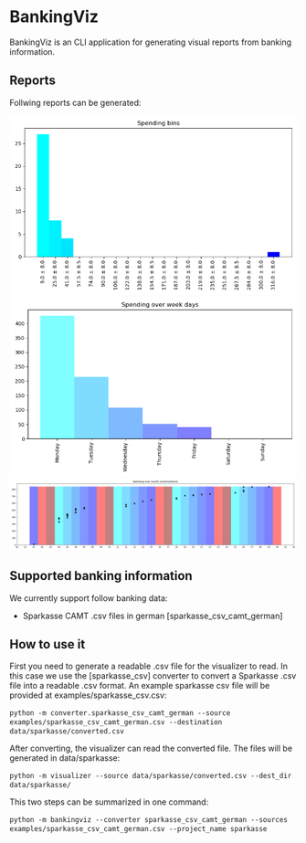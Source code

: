 # BankingViz
BankingViz is an CLI application for generating visual reports from banking information.

## Reports
Follwing reports can be generated:

![Image of Yaktocat](docs/spending_bins_amount.png)
![Image of Yaktocat](docs/spending_bins_weekday.png)
![Image of Yaktocat](docs/spending_timeline.png)

## Supported banking information
We currently support follow banking data:
- Sparkasse CAMT .csv files in german [sparkasse_csv_camt_german]

## How to use it

First you need to generate a readable .csv file for the visualizer to read. In this case we use 
the [sparkasse_csv] converter to convert a Sparkasse .csv file into a readable .csv format. An
example sparkasse csv file will be provided at examples/sparkasse_csv.csv:
```Shell
python -m converter.sparkasse_csv_camt_german --source examples/sparkasse_csv_camt_german.csv --destination data/sparkasse/converted.csv
```

After converting, the visualizer can read the converted file. The files will be generated in data/sparkasse:
```Shell
python -m visualizer --source data/sparkasse/converted.csv --dest_dir data/sparkasse/
```

This two steps can be summarized in one command:
```Shell
python -m bankingviz --converter sparkasse_csv_camt_german --sources examples/sparkasse_csv_camt_german.csv --project_name sparkasse
```